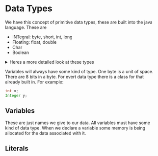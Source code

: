 # Data Types

We have this concept of primitive data types, these are built into the java language. These are 
<ul>
    <li>INTegral: byte, short, int, long</li>
    <li>Floating: float, double</li>
    <li>Char</li>
    <li>Boolean</li>
</ul>

<details>
    <summary>Heres a more detailed look at these types</summary>

| Type | Size | Range | Default Value |
| ---------------- | ------------------------------------------- | -------------- | --------------------------- |
| byte | 1 | -128 to 127 | 0 |
| short | 2 | -32768 to 32767 | 0 |
| int | 4 | -214748638 to -2147483647 | 0 |
| long | 8 | - | 0 |
| float | 4 | -+ 1.4E-45 to +/ 3.4E+38 | 0.0f |
| double | 8 | +/439E-324 to +/1.7E+308 | 0.0d |
| char | 2 | 0 to 65535 | \u0000 |
| boolean | - | true(0)/false(1) | false |
    
</details>

Variables will always have some kind of type. One byte is a unit of space. There are 8 bits in a byte. For evert data type there is a class for that already built in. For example:

``` java
int x;
Integer y;
```

## Variables
These are just names we give to our data. All variables must have some kind of data type. When we declare a variable some memory is being allocated for the data associated with it. 

## Literals


